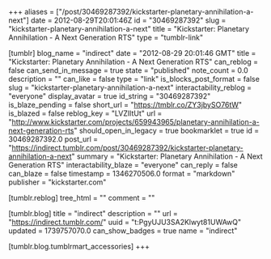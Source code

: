 +++
aliases = ["/post/30469287392/kickstarter-planetary-annihilation-a-next"]
date = 2012-08-29T20:01:46Z
id = "30469287392"
slug = "kickstarter-planetary-annihilation-a-next"
title = "Kickstarter: Planetary Annihilation - A Next Generation RTS"
type = "tumblr-link"

[tumblr]
blog_name = "indirect"
date = "2012-08-29 20:01:46 GMT"
title = "Kickstarter: Planetary Annihilation - A Next Generation RTS"
can_reblog = false
can_send_in_message = true
state = "published"
note_count = 0.0
description = ""
can_like = false
type = "link"
is_blocks_post_format = false
slug = "kickstarter-planetary-annihilation-a-next"
interactability_reblog = "everyone"
display_avatar = true
id_string = "30469287392"
is_blaze_pending = false
short_url = "https://tmblr.co/ZY3jbySO76tW"
is_blazed = false
reblog_key = "LVZIltUt"
url = "http://www.kickstarter.com/projects/659943965/planetary-annihilation-a-next-generation-rts"
should_open_in_legacy = true
bookmarklet = true
id = 30469287392.0
post_url = "https://indirect.tumblr.com/post/30469287392/kickstarter-planetary-annihilation-a-next"
summary = "Kickstarter: Planetary Annihilation - A Next Generation RTS"
interactability_blaze = "everyone"
can_reply = false
can_blaze = false
timestamp = 1346270506.0
format = "markdown"
publisher = "kickstarter.com"

[tumblr.reblog]
tree_html = ""
comment = ""

[tumblr.blog]
title = "indirect"
description = ""
url = "https://indirect.tumblr.com/"
uuid = "t:PgyUJU3SA2Klwyt81UWAwQ"
updated = 1739757070.0
can_show_badges = true
name = "indirect"

[tumblr.blog.tumblrmart_accessories]
+++
